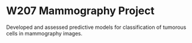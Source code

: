 # W207 Mammography Project

Developed and assessed predictive models for classification of tumorous cells in mammography images.
